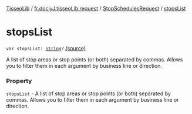 [TisseoLib](../../index.md) / [fr.docjyJ.tisseoLib.request](../index.md) / [StopSchedulesRequest](index.md) / [stopsList](./stops-list.md)

# stopsList

`var stopsList: `[`String`](https://kotlinlang.org/api/latest/jvm/stdlib/kotlin/-string/index.html)`?` [(source)](https://github.com/docjyj/tisseoLib/tree/master/src/main/kotlin/fr/docjyJ/tisseoLib/request/StopSchedulesRequest.kt#L41)

A list of stop areas or stop points (or both) separated by commas. Allows you to filter them in each argument by business line or direction.

### Property

`stopsList` - A list of stop areas or stop points (or both) separated by commas. Allows you to filter them in each argument by business line or direction.